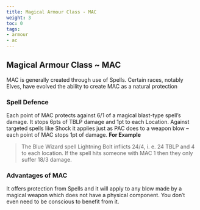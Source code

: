 ```yaml
---
title: Magical Armour Class - MAC
weight: 3
toc: 0
tags:
- armour
- ac
--- 
```

## Magical Armour Class ~ MAC
MAC is generally created through use of Spells. Certain races, notably Elves, have evolved the ability to create MAC as
a natural protection
### Spell Defence
Each point of MAC protects against 6/1 of a magical blast-type spell’s damage. It stops 6pts of TBLP
damage and 1pt to each Location. Against targeted spells like Shock it applies just as PAC does to a weapon blow –
each point of MAC stops 1pt of damage.
**For Example**
> The Blue Wizard spell Lightning Bolt inflicts 24/4, i. e. 24 TBLP and 4 to each location. If the spell hits someone with MAC 1 then they only suffer 18/3 damage.

### Advantages of MAC
It offers protection from Spells and it will apply to any blow made by a magical weapon which does
not have a physical component. You don’t even need to be conscious to benefit from it.
